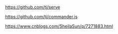 https://github.com/tj/serve

https://github.com/tj/commander.js

https://www.cnblogs.com/SheilaSun/p/7271883.html
